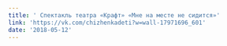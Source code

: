 ```yaml
---
title: ' Спектакль театра «Крафт» «Мне на месте не сидится»'
link: 'https://vk.com/chizhenkadeti?w=wall-17971696_601'
date: '2018-05-12'
---
```


